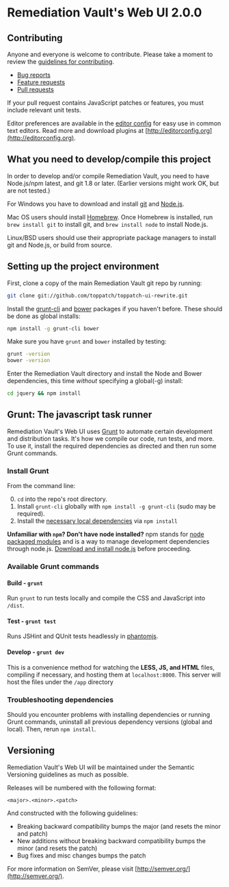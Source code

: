 # Remediation Vault's Web UI 2.0.0

## Contributing

Anyone and everyone is welcome to contribute. Please take a moment to review the [guidelines for contributing](CONTRIBUTING.md).

* [Bug reports](CONTRIBUTING.md#bugs)
* [Feature requests](CONTRIBUTING.md#features)
* [Pull requests](CONTRIBUTING.md#pull-requests)

If your pull request contains JavaScript patches or features, you must include relevant unit tests.

Editor preferences are available in the [editor config](.editorconfig) for easy use in common text editors. Read more and download plugins at [http://editorconfig.org](http://editorconfig.org).

## What you need to develop/compile this project

In order to develop and/or compile Remediation Vault, you need to have Node.js/npm latest, and git 1.8 or later. (Earlier versions might work OK, but are not tested.)

For Windows you have to download and install [git](http://git-scm.com/downloads) and [Node.js](http://nodejs.org/download/).

Mac OS users should install [Homebrew](http://mxcl.github.com/homebrew/). Once Homebrew is installed, run `brew install git` to install git,
and `brew install node` to install Node.js.

Linux/BSD users should use their appropriate package managers to install git and Node.js, or build from source.

## Setting up the project environment

First, clone a copy of the main Remediation Vault git repo by running:

```bash
git clone git://github.com/toppatch/toppatch-ui-rewrite.git
```

Install the [grunt-cli](http://gruntjs.com/getting-started#installing-the-cli) and [bower](http://bower.io/) packages if you haven't before. These should be done as global installs:

```bash
npm install -g grunt-cli bower
```

Make sure you have `grunt` and `bower` installed by testing:

```bash
grunt -version
bower -version
```

Enter the Remediation Vault directory and install the Node and Bower dependencies, this time *without* specifying a global(-g) install:

```bash
cd jquery && npm install
```


## Grunt: The javascript task runner

Remediation Vault's Web UI uses [Grunt](http://gruntjs.com/) to automate certain development and distribution tasks. It's how we compile our code, run tests, and more. To use it, install the required dependencies as directed and then run some Grunt commands.

### Install Grunt

From the command line:

0. `cd` into the repo's root directory.
1. Install `grunt-cli` globally with `npm install -g grunt-cli`  (sudo may be required).
2. Install the [necessary local dependencies](package.json) via `npm install`

**Unfamiliar with `npm`? Don't have node installed?** npm stands for [node packaged modules](http://npmjs.org/) and is a way to manage development dependencies through node.js. [Download and install node.js](http://nodejs.org/download/) before proceeding.

### Available Grunt commands

#### Build - `grunt`
Run `grunt` to run tests locally and compile the CSS and JavaScript into `/dist`.

#### Test - `grunt test`
Runs JSHint and QUnit tests headlessly in [phantomjs](https://github.com/ariya/phantomjs/).

#### Develop - `grunt dev`
This is a convenience method for watching the **LESS, JS, and HTML** files, compiling if necessary, and hosting them at `localhost:8000`. This server will host the files under the `/app` directory

### Troubleshooting dependencies

Should you encounter problems with installing dependencies or running Grunt commands, uninstall all previous dependency versions (global and local). Then, rerun `npm install`.

## Versioning

Remediation Vault's Web UI will be maintained under the Semantic Versioning guidelines as much as possible.

Releases will be numbered with the following format:

`<major>.<minor>.<patch>`

And constructed with the following guidelines:

* Breaking backward compatibility bumps the major (and resets the minor and patch)
* New additions without breaking backward compatibility bumps the minor (and resets the patch)
* Bug fixes and misc changes bumps the patch

For more information on SemVer, please visit [http://semver.org/](http://semver.org/).
